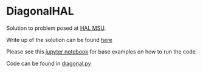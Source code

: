 # DiagonalHAL

Solution to problem posed at [HAL MSU](http://hal.cse.msu.edu/misc/join/).

Write up of the solution can be found [here](https://github.com/bakerada/DiagonalHAL/blob/master/writeup.md)

Please see this [jupyter notebook](https://github.com/bakerada/DiagonalHAL/blob/master/UsageExamples.ipynb) for base examples on how to run the code.

Code can be found in [diagonal.py](https://github.com/bakerada/DiagonalHAL/blob/master/diagonal.py)
